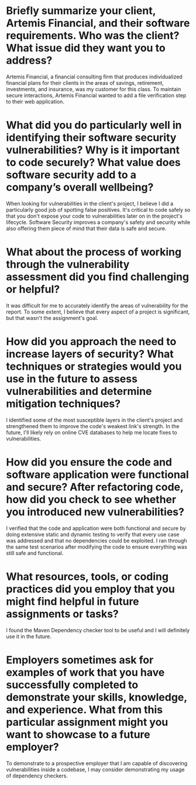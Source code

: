 #	Briefly summarize your client, Artemis Financial, and their software requirements. Who was the client? What issue did they want you to address?
Artemis Financial, a financial consulting firm that produces individualized financial plans for their clients in the areas of savings, retirement, investments, and insurance, was my customer for this class. To maintain secure interactions, Artemis Financial wanted to add a file verification step to their web application.
#	What did you do particularly well in identifying their software security vulnerabilities? Why is it important to code securely? What value does software security add to a company’s overall wellbeing?
When looking for vulnerabilities in the client's project, I believe I did a particularly good job of spotting false positives. It's critical to code safely so that you don't expose your code to vulnerabilities later on in the project's lifecycle. Software Security improves a company's safety and security while also offering them piece of mind that their data is safe and secure.
#	What about the process of working through the vulnerability assessment did you find challenging or helpful?
It was difficult for me to accurately identify the areas of vulnerability for the report. To some extent, I believe that every aspect of a project is significant, but that wasn't the assignment's goal.
#	How did you approach the need to increase layers of security? What techniques or strategies would you use in the future to assess vulnerabilities and determine mitigation techniques?
I identified some of the most susceptible layers in the client's project and strengthened them to improve the code's weakest link's strength. In the future, I'll likely rely on online CVE databases to help me locate fixes to vulnerabilities.
#	How did you ensure the code and software application were functional and secure? After refactoring code, how did you check to see whether you introduced new vulnerabilities?
I verified that the code and application were both functional and secure by doing extensive static and dynamic testing to verify that every use case was addressed and that no dependencies could be exploited. I ran through the same test scenarios after modifying the code to ensure everything was still safe and functional.
#	What resources, tools, or coding practices did you employ that you might find helpful in future assignments or tasks?
I found the Maven Dependency checker tool to be useful and I will definitely use it in the future.
#	Employers sometimes ask for examples of work that you have successfully completed to demonstrate your skills, knowledge, and experience. What from this particular assignment might you want to showcase to a future employer?
To demonstrate to a prospective employer that I am capable of discovering vulnerabilities inside a codebase, I may consider demonstrating my usage of dependency checkers.
